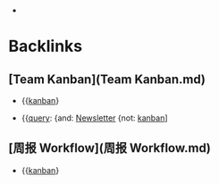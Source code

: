 - 

# Backlinks
## [Team Kanban](Team Kanban.md)
- {{[kanban](kanban.md)}

- {{[query](query.md): {and: [Newsletter](Newsletter.md) {not: [kanban](kanban.md)]

## [周报 Workflow](周报 Workflow.md)
- {{[kanban](kanban.md)}

